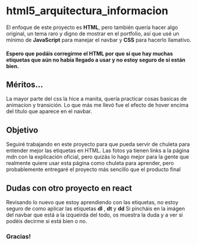 # html5_arquitectura_informacion

El enfoque de este proyecto es **HTML**, pero también quería hacer algo original, un tema raro y digno de mostrar en el portfolio, así que usé un mínimo de **JavaScript** para manejar el navbar y **CSS** para hacerlo llamativo.

#### Espero que podáis corregirme el HTML por que sí que hay muchas etiquetas que aún no había llegado a usar y no estoy seguro de si están bien.

## Méritos...

La mayor parte del css la hice a manita, quería practicar cosas basicas de animacion y transición. Lo que más me llevó fue el efecto de hover encima del título que aparece en el navbar.

## Objetivo

Seguiré trabajando en este proyecto para que pueda servir de chuleta para entender mejor las etiquetas en HTML. Las fotos ya tienen links a la página mdn con la explicación oficial, pero quizás lo hago mejor para la gente que realmente quiere usar esta página como chuleta para aprender, pero probablemente entregaré el proyecto más sencillo que el producto final


## Dudas con otro proyecto en react
Revisando lo nuevo que estoy aprendiendo con las etiquetas, no estoy seguro de como aplicar las etiquetas **dl** , **dt** y **dd**
Si pincháis en la imágen del navbar que está a la izqueirda del todo, os muestra la duda y a ver si podéis decirme si está bien o no. 
### Gracias!